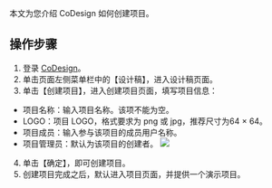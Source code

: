 本文为您介绍 CoDesign 如何创建项目。






## 操作步骤

1. 登录 [CoDesign](https://codesign.qq.com/)。
2. 单击页面左侧菜单栏中的【设计稿】，进入设计稿页面。
3. 单击【创建项目】，进入创建项目页面，填写项目信息：
 - 项目名称：输入项目名称。该项不能为空。
 - LOGO：项目 LOGO，格式要求为 png 或 jpg，推荐尺寸为64 × 64。
 - 项目成员：输入参与该项目的成员用户名称。
 - 项目管理员：默认为该项目的创建者。
![](https://main.qcloudimg.com/raw/5d6f771096a6d87e4ec3f179865fe9e8.jpg)
4. 单击【确定】，即可创建项目。
5. 创建项目完成之后，默认进入项目页面，并提供一个演示项目。
